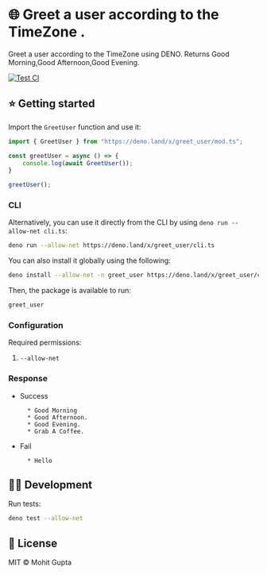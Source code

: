 # 🌐 Greet a user according to the TimeZone .

Greet a user according to the TimeZone  using DENO.
Returns Good Morning,Good Afternoon,Good Evening.

[![Test CI](https://github.com/denorg/get-ip/workflows/Deno%20CI/badge.svg)](https://github.com/guptamohit004/greet_user/actions)

## ⭐ Getting started

Import the `GreetUser` function and use it:

```ts
import { GreetUser } from "https://deno.land/x/greet_user/mod.ts";

const greetUser = async () => {
    console.log(await GreetUser());
}

greetUser();
```

### CLI

Alternatively, you can use it directly from the CLI by using `deno run --allow-net cli.ts`:

```bash
deno run --allow-net https://deno.land/x/greet_user/cli.ts
```

You can also install it globally using the following:

```bash
deno install --allow-net -n greet_user https://deno.land/x/greet_user/cli.ts
```

Then, the package is available to run:

```bash
greet_user
```

### Configuration

Required permissions:

1. `--allow-net`

### Response
  * Success

          * Good Morning
          * Good Afternoon.
          * Good Evening.
          * Grab A Coffee.

  * Fail

          * Hello


## 👩‍💻 Development

Run tests:

```bash
deno test --allow-net
```

## 📄 License

MIT © Mohit Gupta

